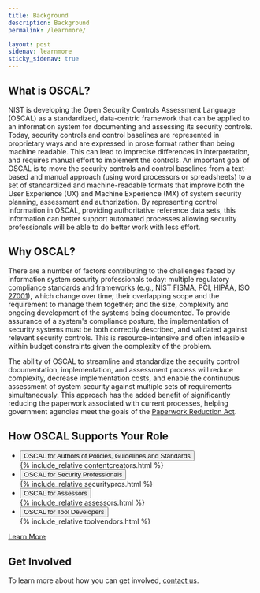 ```yaml
---
title: Background
description: Background
permalink: /learnmore/

layout: post
sidenav: learnmore
sticky_sidenav: true
---
```


## What is OSCAL?

NIST is developing the Open Security Controls Assessment Language (OSCAL) as a standardized, data-centric framework that can be applied to an information system for documenting and assessing its security controls. Today, security controls and control baselines are represented in proprietary ways and are expressed in prose format rather than being machine readable. This can lead to imprecise differences in interpretation, and requires manual effort to implement the controls. An important goal of OSCAL is to move the security controls and control baselines from a text-based and manual approach (using word processors or spreadsheets) to a set of standardized and machine-readable formats that improve both the User Experience (UX) and Machine Experience (MX) of system security planning, assessment and authorization. By representing control information in OSCAL, providing authoritative reference data sets, this information can better support automated processes allowing security professionals will be able to do better work with less effort.

## Why OSCAL?

There are a number of factors contributing to the challenges faced by information system security professionals today: multiple regulatory compliance standards and frameworks (e.g., [NIST FISMA](https://www.nist.gov/programs-projects/federal-information-security-management-act-fisma-implementation-project), [PCI](https://www.pcisecuritystandards.org/pci_security/), [HIPAA](https://www.hhs.gov/hipaa/index.html), [ISO 27001](https://www.iso.org/isoiec-27001-information-security.html)), which change over time; their overlapping scope and the requirement to manage them together; and the size, complexity and ongoing development of the systems being documented. To provide assurance of a system's compliance posture, the implementation of security systems must be both correctly described, and validated against relevant security controls. This is resource-intensive and often infeasible within budget constraints given the complexity of the problem.

The ability of OSCAL to streamline and standardize the security control documentation, implementation, and assessment process will reduce complexity, decrease implementation costs, and enable the continuous assessment of system security against multiple sets of requirements simultaneously. This approach has the added benefit of significantly reducing the paperwork associated with current processes, helping government agencies meet the goals of the [Paperwork Reduction Act](https://en.wikipedia.org/wiki/Paperwork_Reduction_Act).

## How OSCAL Supports Your Role

<ul class="usa-accordion-bordered">
  <li>
    <button class="usa-accordion-button"
      aria-expanded="false"
      aria-controls="creators">
      OSCAL for Authors of Policies, Guidelines and Standards
    </button>
    <div id="creators" class="usa-accordion-content">
{% include_relative contentcreators.html %}
    </div>
  </li>
  <li>
    <button class="usa-accordion-button"
      aria-expanded="false"
      aria-controls="security_pros">
      OSCAL for Security Professionals
    </button>
    <div id="security_pros" class="usa-accordion-content">
{% include_relative securitypros.html %}
    </div>
  </li>
  <li>
    <button class="usa-accordion-button"
      aria-expanded="false"
      aria-controls="assessors">
      OSCAL for Assessors
    </button>
    <div id="assessors" class="usa-accordion-content">
{% include_relative assessors.html %}
    </div>
  </li>
  <li>
    <button class="usa-accordion-button"
      aria-expanded="false"
      aria-controls="tool-devs">
      OSCAL for Tool Developers
    </button>
    <div id="tool-devs" class="usa-accordion-content">
{% include_relative toolvendors.html %}
    </div>
  </li>
</ul>


[Learn More](/docs/)

## Get Involved 

To learn more about how you can get involved, [contact us](contact).
